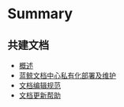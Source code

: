 # Summary

## 共建文档
* [概述](./overwrite.md)
* [蓝鲸文档中心私有化部署及维护](./deploy_docs_saas.md)
* [文档编辑规范](./rules.md)
* [文档更新帮助](./collaborateguide.md)

